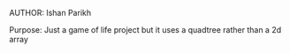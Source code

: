 AUTHOR: Ishan Parikh

Purpose: Just a game of life project but it uses a quadtree rather than a 2d array
